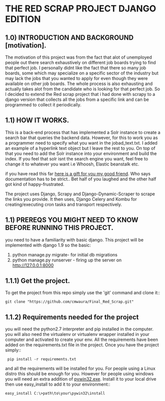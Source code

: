 THE RED SCRAP PROJECT DJANGO EDITION
====================================

1.0) INTRODUCTION AND BACKGROUND [motivation].
----------------------------------------------
The motivation of this project was from the fact that alot of unemployed people out there search exhaustively on different
job boards trying to find that perfect job. I personally didnt like the fact that there so many job boards, some which may
specialize on a specific sector of the industry but may lack the jobs that you wanted to apply for even though they were 
available on other job boards. The whole process is also exhausting and actually takes alot from the candidate who is looking
for that perfect job. So I decided to extend the Red scrap project that i had done with scrapy to a django version that collects
all the jobs from a specific link and can be programmed to collect it periodically.

1.1) HOW IT WORKS.
------------------
This is a back-end process that has implemented a Solr instance to create a search bar that queries the backend data. However, for this to work you as a programmer need to specify what you want in the jobad_text.txt. I added an example of a hyperlink text object but I leave the rest to you. On top of that you need to add the Solr instance into your environment and build the index. If you feel that solr isnt the search engine you want, feel free to change it to whatever you want i.e Whoosh, Elastic beanstalk etc.

if you have read this far [here is a gift for you my good friend](http://imgur.com/gallery/2RHOuPi). Who says documentation has to be strict.. Bet half of you laughed and the other half got kind of happy-frustrated. 

The project uses Django, Scrapy and Django-Dynamic-Scraper to scrape the links you provide. It then uses, Django Celery and Kombu for creating/executing cron tasks and transport respectively. 

1.1) PREREQS YOU MIGHT NEED TO KNOW BEFORE RUNNING THIS PROJECT.
-----------------------------------------------------------------
you need to have a familiarity with basic django. This project will be implemented with django 1.9 so the basic:
  1) python manage.py migrate- for initial db migrations
  2) python manage.py runserver - firing up the server on http://127.0.0.1:8000
  
1.1.1) Get the project.
-----------------------
To get the project from this repo simply use the 'git' command and clone it::

    git clone "https://github.com/cmwaura/Final_Red_Scrap.git"

1.1.2) Requirements needed for the project
-------------------------------------------

you will need the python2.7 interpreter and pip installed in the computer. you will also need the virtualenv or virtualenv wrapper installed in your computer and activated to create your env.
All the requirements have been added on the requirements.txt file in the project. Once you have the project simply::

     pip install -r requirements.txt

and all the requirements will be installed for you. For people using a Linux distro this should be enough for you. However
for people using windows you will need an extra addition of [pywin32.exe](https://sourceforge.net/projects/pywin32/). Install it to your local drive then use easy_install to add it to your environment::

    easy_install C:\>path\to\your\pywin32\install
    
